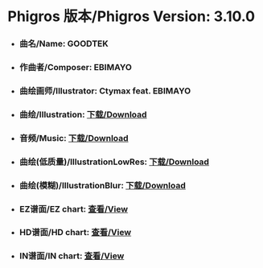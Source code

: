 
# Phigros 版本/Phigros Version:  3.10.0

- ### __曲名/Name:  GOODTEK__

- ### __作曲者/Composer:  EBIMAYO__

- ### __曲绘画师/Illustrator:  Ctymax feat. EBIMAYO__

- ### __曲绘/Illustration:  [下载/Download](https://github.com/Po6647A/WebAssests/releases/download/3.10.0/1122.png)__

- ### __音频/Music:  [下载/Download](https://github.com/Po6647A/WebAssests/releases/download/3.10.0/1718.ogg)__

- ### __曲绘(低质量)/IllustrationLowRes:  [下载/Download](https://github.com/Po6647A/WebAssests/releases/download/3.10.0/1614.png)__

- ### __曲绘(模糊)/IllustrationBlur:  [下载/Download](https://github.com/Po6647A/WebAssests/releases/download/3.10.0/0)__


- ### __EZ谱面/EZ chart:  [查看/View](./EZ.json/index.html)__

- ### __HD谱面/HD chart:  [查看/View](./HD.json/index.html)__

- ### __IN谱面/IN chart:  [查看/View](./IN.json/index.html)__
